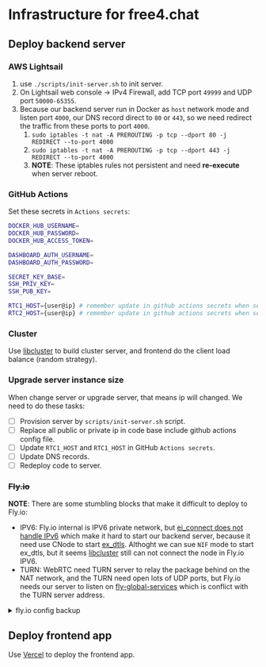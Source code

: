# Infrastructure for free4.chat

## Deploy backend server

### AWS Lightsail

1. use `./scripts/init-server.sh` to init server.
2. On Lightsail web console -> IPv4 Firewall, add TCP port `49999` and UDP port `50000-65355`.
3. Because our backend server run in Docker as `host` network mode and listen port `4000`, our DNS record direct to `80` or `443`, so we need redirect the traffic from these ports to port `4000`.
   1. `sudo iptables -t nat -A PREROUTING -p tcp --dport 80 -j REDIRECT --to-port 4000`
   2. `sudo iptables -t nat -A PREROUTING -p tcp --dport 443 -j REDIRECT --to-port 4000`
   3. __NOTE__: These iptables rules not persistent and need __re-execute__ when server reboot.

### GitHub Actions

Set these secrets in `Actions secrets`:

```bash
DOCKER_HUB_USERNAME=
DOCKER_HUB_PASSWORD=
DOCKER_HUB_ACCESS_TOKEN=

DASHBOARD_AUTH_USERNAME=
DASHBOARD_AUTH_PASSWORD=

SECRET_KEY_BASE=
SSH_PRIV_KEY=
SSH_PUB_KEY=

RTC1_HOST={user@ip} # remember update in github actions secrets when server ip update
RTC2_HOST={user@ip} # remember update in github actions secrets when server ip update
```

### Cluster

Use [libcluster](https://github.com/bitwalker/libcluster) to build cluster server, and frontend do the client load balance (random strategy).

### Upgrade server instance size

When change server or upgrade server, that means ip will changed. We need to do these tasks:

- [ ] Provision server by `scripts/init-server.sh` script.
- [ ] Replace all public or private ip in code base include github actions config file.
- [ ] Update `RTC1_HOST` and `RTC1_HOST` in GitHub `Actions secrets`.
- [ ] Update DNS records.
- [ ] Redeploy code to server.

### ~~Fly.io~~

__NOTE__: There are some stumbling blocks that make it difficult to deploy to Fly.io:

- IPV6: Fly.io internal is IPV6 private network, but [ei_connect does not handle IPv6](https://github.com/erlang/otp/issues/5068) which make it hard to start our backend server, because it need use CNode to start [ex_dtls](https://github.com/membraneframework/ex_dtls). Althoght we can sue `NIF` mode to start ex_dtls, but it seems [libcluster](https://github.com/bitwalker/libcluster) still can not connect the node in Fly.io IPV6.
- TURN: WebRTC need TURN server to relay the package behind on the NAT network, and the TURN need open lots of UDP ports, but Fly.io needs our server to listen on [fly-global-services](https://fly.io/docs/app-guides/udp-and-tcp/#udp-must-listen-on-the-same-port-externally-and-internally) which is conflict with the TURN server address.

<details>
  <summary>fly.io config backup</summary>

  ```
fly secrets set SECRET_KEY_BASE=my_secret_value # `mix phx.gen.secret` to generate secret value for production
```

```bash
flyctl deploy --build-arg DASHBOARD_AUTH_USERNAME=admin --build-arg DASHBOARD_AUTH_PASSWORD=xxx
```
</details>

## Deploy frontend app

Use [Vercel](vercel.com) to deploy the frontend app.
